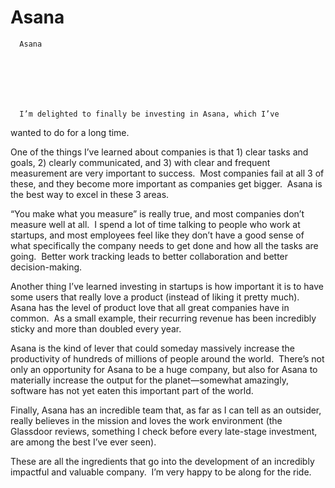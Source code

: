 # Asana


    
  
    

    
      Asana

      
    
  

  
    
      I’m delighted to finally be investing in Asana, which I’ve
wanted to do for a long time.

One of the things I’ve learned about companies is that 1) clear
tasks and goals, 2) clearly communicated, and 3) with clear and frequent
measurement are very important to success. 
Most companies fail at all 3 of these, and they become more important as
companies get bigger.  Asana is the best way to excel in these 3 areas.

“You make what you measure” is really true, and most companies
don’t measure well at all.  I spend a lot
of time talking to people who work at startups, and most employees feel like
they don’t have a good sense of what specifically the company needs to get done
and how all the tasks are going.  Better
work tracking leads to better collaboration and better decision-making.

Another thing I’ve learned investing in startups is how
important it is to have some users that really love a product (instead of
liking it pretty much).  Asana has the
level of product love that all great companies have in common.  As a small example, their recurring revenue
has been incredibly sticky and more than doubled every year.

Asana is the kind of lever that could someday massively increase
the productivity of hundreds of millions of people around the world.  There’s not only an opportunity for Asana to
be a huge company, but also for Asana to materially increase the output for the
planet—somewhat amazingly, software has not yet eaten this important part of
the world. 

Finally, Asana has an incredible team that, as far as I can tell
as an outsider, really believes in the mission and loves the work environment
(the Glassdoor reviews, something I check before every late-stage investment,
are among the best I’ve ever seen). 

These
are all the ingredients that go into the development of an incredibly impactful
and valuable company.  I’m very happy to
be along for the ride.
    
  


  
